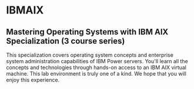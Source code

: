 # IBMAIX
## Mastering Operating Systems with IBM AIX Specialization (3 course series)

This specialization covers operating system concepts and enterprise system administration capabilities of IBM Power servers. You'll learn all the concepts and technologies through hands-on access to an IBM AIX virtual machine. This lab environment is truly one of a kind. We hope that you will enjoy this experience.
